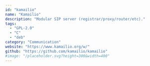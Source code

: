 ```yaml
---
id: "kamailio"
name: "Kamailio"
description: "Modular SIP server (registrar/proxy/router/etc)."
tags:
  - "GPL-2.0"
  - "C"
  - "deb"
category: "Communication"
website: "https://www.kamailio.org/w/"
github: "https://github.com/kamailio/kamailio"
#image: "/placeholder.svg?height=300&width=400"
---
```


